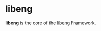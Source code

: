 # libeng
**libeng** is the core of the [libeng](https://github.com/STUDIO-Artaban/libeng) Framework.
